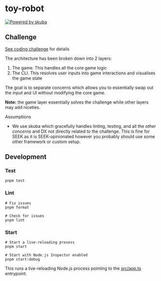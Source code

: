 # toy-robot

[![Powered by skuba](https://img.shields.io/badge/🤿%20skuba-powered-009DC4)](https://github.com/seek-oss/skuba)

## Challenge

[See coding challenge](./coding-challenge.md) for details

The architecture has been broken down into 2 layers:

1. The game. This handles all the core game logic
2. The CLI. This resolves user inputs into game interactions and visualises the game state

The goal is to separate concerns which allows you to essentially swap out the input and UI without modifying the core game.

**Note:** the game layer essentially solves the challenge while other layers may add niceties.

Assumptions

- We use skuba which gracefully handles linting, testing, and all the _other concerns_ and DX not directly related to the challenge. This is fine for SEEK as it is SEEK-opinionated however you probably should use some other framework or custom setup.

## Development

### Test

```shell
pnpm test
```

### Lint

```shell
# Fix issues
pnpm format

# Check for issues
pnpm lint
```

### Start

```shell
# Start a live-reloading process
pnpm start

# Start with Node.js Inspector enabled
pnpm start:debug
```

This runs a live-reloading Node.js process pointing to the [src/app.ts](src/app.ts) entrypoint.
